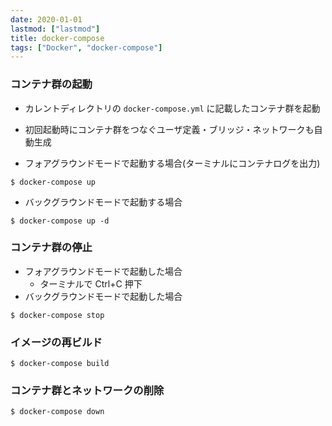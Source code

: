 ```yaml
---
date: 2020-01-01
lastmod: ["lastmod"]
title: docker-compose
tags: ["Docker", "docker-compose"]
---
```


### コンテナ群の起動
* カレントディレクトリの `docker-compose.yml` に記載したコンテナ群を起動
* 初回起動時にコンテナ群をつなぐユーザ定義・ブリッジ・ネットワークも自動生成

* フォアグラウンドモードで起動する場合(ターミナルにコンテナログを出力)
```shell
$ docker-compose up
```
* バックグラウンドモードで起動する場合
```shell
$ docker-compose up -d
```

### コンテナ群の停止
* フォアグラウンドモードで起動した場合
  * ターミナルで Ctrl+C 押下
* バックグラウンドモードで起動した場合
```shell
$ docker-compose stop
```

### イメージの再ビルド
```shell
$ docker-compose build
```

### コンテナ群とネットワークの削除
```shell
$ docker-compose down
```
